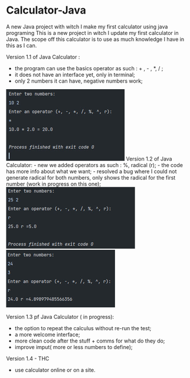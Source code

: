 # Calculator-Java
A new Java project with witch I make my first calculator using java programing
This is a new project in witch I update my first calculator in Java. The scope off this calculator is to use as much knowledge I have in this as I can.

Version 1.1 of Java Calculator : 
 - the program can use the basics operator as such : + , - , *, / ;
 - it does not have an interface yet, only in terminal;
 - only 2 numbers it can have, negative numbers work;
<img src="https://github.com/PopDan23/Calculator-Java/blob/main/first%20imput%20Java%20Calculator.jpg" alt="first calculator img">
Version 1.2 of Java Calculator:
 - new we added operators as such : %, radical (r);
 - the code has more info about what we want;
 - resolved a bug where I could not generate radical for both numbers, only shows the radical for the first number (work in progress on this one);
 <img src="https://github.com/PopDan23/Calculator-Java/blob/main/Case%20with%20r%20for.jpg" alt="good case r">
 <img src="https://github.com/PopDan23/Calculator-Java/blob/main/not%20perfect%20case%20for%20r.jpg" alt="bad case r"> 
 
 
Version 1.3 pf Java Calculator ( in progress): <!--GUI library: JavaFX and Swing -->
 - the option to repeat the calculus without re-run the test;
 - a more welcome interface; 
 - more clean code after the stuff + comms for what do they do;
 - improve imput( more or less numbers to define);
 
 Version 1.4 - THC
 - use calculator online or on a site.
